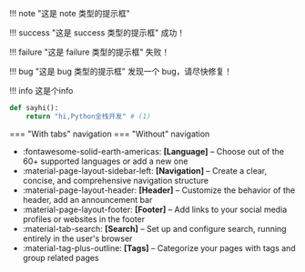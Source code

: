 !!! note "这是 note 类型的提示框"

!!! success "这是 success 类型的提示框"
成功！

!!! failure "这是 failure 类型的提示框"
失败！

!!! bug "这是 bug 类型的提示框"
发现一个 bug，请尽快修复！

!!! info 这是个info

```python title='demo.py'
def sayhi():
    return "hi,Python全栈开发" # (1)
```

=== "With tabs"
    navigation
=== "Without"
    navigation

<div class="grid cards" markdown>

- :fontawesome-solid-earth-americas: __[Language]__ – Choose out of the 60+ supported languages or add a new one
- :material-page-layout-sidebar-left: __[Navigation]__ – Create a clear, concise, and comprehensive navigation structure
- :material-page-layout-header: __[Header]__ – Customize the behavior of the header, add an announcement bar
- :material-page-layout-footer: __[Footer]__ – Add links to your social media profiles or websites in the footer
- :material-tab-search: __[Search]__ – Set up and configure search, running entirely in the user's browser
- :material-tag-plus-outline: __[Tags]__ – Categorize your pages with tags and group related pages

</div>